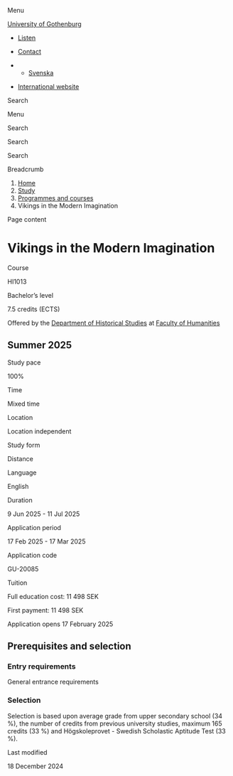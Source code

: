 Menu

[University of Gothenburg](/en)

- [Listen](//app-eu.readspeaker.com/cgi-bin/rsent?customerid=9467&lang=en_uk&readclass=region--content&url=https%3A%2F%2Fwww.gu.se%2Fen%2Fstudy-gothenburg%2Fvikings-in-the-modern-imagination-hi1013 "Listen with ReadSpeaker")

- [Contact](/en/contact)

- - [Svenska](/studera/hitta-utbildning/forestallningar-om-vikingar-i-den-moderna-varlden-hi1013)
- [International website](/en/study-gothenburg/vikings-in-the-modern-imagination-hi1013)

Search


Menu


Search


Search

Search

Breadcrumb

1. [Home](/en)
2. [Study](/en/study-in-gothenburg)
3. [Programmes and courses](/en/study-in-gothenburg/study-options)
4. Vikings in the Modern Imagination


Page content

# Vikings in the Modern Imagination

Course


HI1013


Bachelor’s level



7.5 credits (ECTS)



Offered by the
[Department of Historical Studies](https://www.gu.se/en/historical-studies)
at
[Faculty of Humanities](https://www.gu.se/en/humanities)

## Summer 2025

Study pace


100%

Time


Mixed time

Location


Location independent

Study form


Distance

Language


English

Duration


9 Jun 2025
\- 11 Jul 2025

Application period


17 Feb 2025
\- 17 Mar 2025

Application code


GU-20085

Tuition


Full education cost: 11 498 SEK

First payment: 11 498 SEK

Application opens 17 February 2025


## Prerequisites and selection

### Entry requirements

General entrance requirements

### Selection

Selection is based upon average grade from upper secondary school (34 %), the number of credits from previous university studies, maximum 165 credits (33 %) and Högskoleprovet - Swedish Scholastic Aptitude Test (33 %).

Last modified


18 December 2024